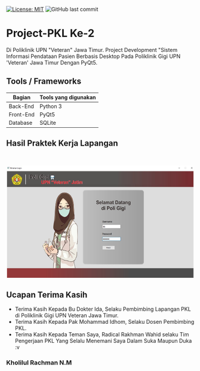 [![License: MIT](https://img.shields.io/badge/License-MIT-green.svg)](https://opensource.org/licenses/MIT)
![GitHub last commit](https://img.shields.io/github/last-commit/Portofolio-Kholil/Project-PKL-Ke-1)

# Project-PKL Ke-2
Di Poliklinik UPN "Veteran" Jawa Timur.
Project Development "Sistem Informasi Pendataan Pasien Berbasis Desktop Pada Poliklinik Gigi UPN 'Veteran' Jawa Timur Dengan PyQt5.

## Tools / Frameworks
| Bagian | Tools yang digunakan |
| --- | --- |
| Back-End | Python 3 |
| Front-End | PyQt5 |
| Database | SQLite |

## Hasil Praktek Kerja Lapangan
<br>
<p align="center">
        <img src="/images/pkl1-1.jpg" width="500" height="300">
</p>


## Ucapan Terima Kasih
- Terima Kasih Kepada Bu Dokter Ida, Selaku Pembimbing Lapangan PKL di Poliklinik Gigi UPN Veteran Jawa Timur.
- Terima Kasih Kepada Pak Mohammad Idhom, Selaku Dosen Pembimbing PKL.
- Terima Kasih Kepada Teman Saya, Radical Rakhman Wahid selaku Tim Pengerjaan PKL Yang Selalu Menemani Saya Dalam Suka Maupun Duka :v 

### Kholilul Rachman N.M